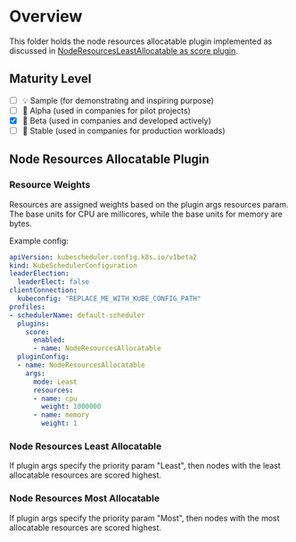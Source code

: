 # Overview

This folder holds the node resources allocatable plugin implemented as discussed in [NodeResourcesLeastAllocatable as score plugin](https://github.com/kubernetes/kubernetes/issues/93547).

## Maturity Level

<!-- Check one of the values: Sample, Alpha, Beta, GA -->

- [ ] 💡 Sample (for demonstrating and inspiring purpose)
- [ ] 👶 Alpha (used in companies for pilot projects)
- [x] 👦 Beta (used in companies and developed actively)
- [ ] 👨 Stable (used in companies for production workloads)

## Node Resources Allocatable Plugin
### Resource Weights
Resources are assigned weights based on the plugin args resources param. The base units for CPU are millicores, while the base units for memory are bytes.

Example config:

```yaml
apiVersion: kubescheduler.config.k8s.io/v1beta2
kind: KubeSchedulerConfiguration
leaderElection:
  leaderElect: false
clientConnection:
  kubeconfig: "REPLACE_ME_WITH_KUBE_CONFIG_PATH"
profiles:
- schedulerName: default-scheduler
  plugins:
    score:
      enabled:
      - name: NodeResourcesAllocatable
  pluginConfig:
  - name: NodeResourcesAllocatable
    args:
      mode: Least
      resources:
      - name: cpu
        weight: 1000000
      - name: memory
        weight: 1
```

### Node Resources Least Allocatable
If plugin args specify the priority param "Least", then nodes with the least allocatable resources are scored highest.

### Node Resources Most Allocatable
If plugin args specify the priority param "Most", then nodes with the most allocatable resources are scored highest.
